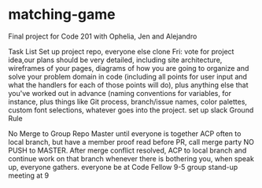# matching-game
Final project for Code 201 with Ophelia, Jen and Alejandro




Task List
Set up project repo, everyone else clone
Fri: vote for project idea,our plans should be very detailed, including site architecture, wireframes of your pages, diagrams of how you are going to organize and solve your problem domain in code (including all points for user input and what the handlers for each of those points will do), plus anything else that you've worked out in advance (naming conventions for variables, for instance, plus things like Git process, branch/issue names, color palettes, custom font selections, whatever goes into the project.
set up slack
Ground Rule

No Merge to Group Repo Master until everyone is together
ACP often to local branch, but have a member proof read before PR, call merge party
NO PUSH to MASTER. After merge conflict resolved, ACP to local branch and continue work on that branch
whenever there is bothering you, when speak up, everyone gathers.
everyone be at Code Fellow 9-5
group stand-up meeting at 9
